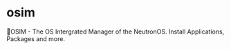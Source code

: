 # osim
🎇OSIM - The OS Intergrated Manager of the NeutronOS. Install Applications, Packages and more.
